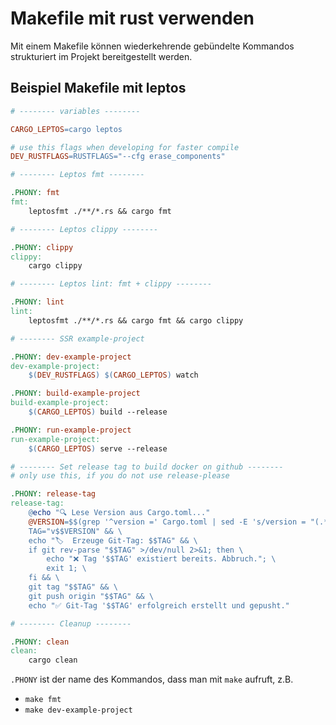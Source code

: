 # Makefile mit rust verwenden

Mit einem Makefile können wiederkehrende gebündelte Kommandos strukturiert im Projekt bereitgestellt werden.

## Beispiel Makefile mit leptos

```Makefile
# -------- variables --------

CARGO_LEPTOS=cargo leptos

# use this flags when developing for faster compile
DEV_RUSTFLAGS=RUSTFLAGS="--cfg erase_components"

# -------- Leptos fmt --------

.PHONY: fmt
fmt:
    leptosfmt ./**/*.rs && cargo fmt

# -------- Leptos clippy --------

.PHONY: clippy
clippy:
    cargo clippy

# -------- Leptos lint: fmt + clippy --------

.PHONY: lint
lint:
    leptosfmt ./**/*.rs && cargo fmt && cargo clippy

# -------- SSR example-project

.PHONY: dev-example-project
dev-example-project:
    $(DEV_RUSTFLAGS) $(CARGO_LEPTOS) watch

.PHONY: build-example-project
build-example-project:
    $(CARGO_LEPTOS) build --release

.PHONY: run-example-project
run-example-project:
    $(CARGO_LEPTOS) serve --release

# -------- Set release tag to build docker on github --------
# only use this, if you do not use release-please

.PHONY: release-tag
release-tag:
    @echo "🔍 Lese Version aus Cargo.toml..."
    @VERSION=$$(grep '^version =' Cargo.toml | sed -E 's/version = "(.*)"/\1/') && \
    TAG="v$$VERSION" && \
    echo "🏷  Erzeuge Git-Tag: $$TAG" && \
    if git rev-parse "$$TAG" >/dev/null 2>&1; then \
        echo "❌ Tag '$$TAG' existiert bereits. Abbruch."; \
        exit 1; \
    fi && \
    git tag "$$TAG" && \
    git push origin "$$TAG" && \
    echo "✅ Git-Tag '$$TAG' erfolgreich erstellt und gepusht."

# -------- Cleanup --------

.PHONY: clean
clean:
    cargo clean
```

`.PHONY` ist der name des Kommandos, dass man mit `make` aufruft, z.B.

* `make fmt`
* `make dev-example-project`
